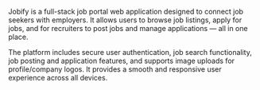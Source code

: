 Jobify is a full-stack job portal web application designed to connect job seekers with employers. It allows users to browse job listings, apply for jobs, and for recruiters to post jobs and manage applications — all in one place.

The platform includes secure user authentication, job search functionality, job posting and application features, and supports image uploads for profile/company logos. It provides a smooth and responsive user experience across all devices.
